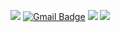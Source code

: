 <a href="https://github.com/minzzung" target="_blank"><img src="https://img.shields.io/badge/Github-181717?style=flat-square&logo=GitHub&logoColor=white"/></a> 
[![Gmail Badge](https://img.shields.io/badge/Gmail-d14836?style=flat-square&logo=Gmail&logoColor=white&link=mailto:dullini0205@gmail.com)](mailto:dullini0205@gmail.com)
<a href="https://www.instagram.com/minzung.e/" target="_blank"><img src="https://img.shields.io/badge/instagram-E4405F?style=flat-square&logo=Instagram&logoColor=white"/></a>
<a href="https://blog.naver.com/alswjd4656" target="_blank"><img src="https://img.shields.io/badge/naver.blog-03C75A?style=flat-square&logo=Naver&logoColor=white"/></a>   
<!-- [![minzzung's github status](https://github-readme-stats.vercel.app/api/top-langs/?username=minzzung&show_icons=true&hide_border=true&title_color=004386&icon_color=004386&layout=compact)](https://github.com/minzzung)   
![minzzung's github stats](https://github-readme-stats.vercel.app/api?username=minzzung&show_icons=true)


![trophy](https://github-profile-trophy.vercel.app/?username=minzzung)

 -->

<!--
**minzzung/minzzung** is a ✨ _special_ ✨ repository because its `README.md` (this file) appears on your GitHub profile.

Here are some ideas to get you started:

- 🔭 I’m currently working on ...
- 🌱 I’m currently learning ...
- 👯 I’m looking to collaborate on ...
- 🤔 I’m looking for help with ...
- 💬 Ask me about ...
- 📫 How to reach me: ...
- 😄 Pronouns: ...
-->
